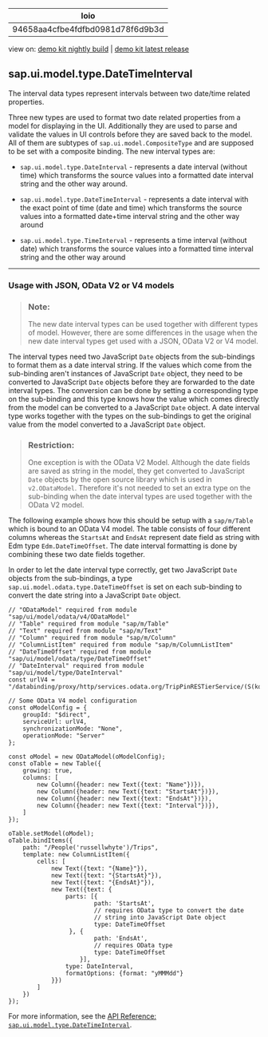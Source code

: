 <!-- loio94658aa4cfbe4fdfbd0981d78f6d9b3d -->

| loio |
| -----|
| 94658aa4cfbe4fdfbd0981d78f6d9b3d |

<div id="loio">

view on: [demo kit nightly build](https://sdk.openui5.org/nightly/#/topic/94658aa4cfbe4fdfbd0981d78f6d9b3d) | [demo kit latest release](https://sdk.openui5.org/topic/94658aa4cfbe4fdfbd0981d78f6d9b3d)</div>

## sap.ui.model.type.DateTimeInterval

The interval data types represent intervals between two date/time related properties.

Three new types are used to format two date related properties from a model for displaying in the UI. Additionally they are used to parse and validate the values in UI controls before they are saved back to the model. All of them are subtypes of `sap.ui.model.CompositeType` and are supposed to be set with a composite binding. The new interval types are:

-   `sap.ui.model.type.DateInterval` - represents a date interval \(without time\) which transforms the source values into a formatted date interval string and the other way around.

-   `sap.ui.model.type.DateTimeInterval` - represents a date interval with the exact point of time \(date and time\) which transforms the source values into a formatted date+time interval string and the other way around

-   `sap.ui.model.type.TimeInterval` - represents a time interval \(without date\) which transforms the source values into a formatted time interval string and the other way around


***

<a name="loio94658aa4cfbe4fdfbd0981d78f6d9b3d__section_vk3_114_fbb"/>

### Usage with JSON, OData V2 or V4 models

> ### Note:  
> The new date interval types can be used together with different types of model. However, there are some differences in the usage when the new date interval types get used with a JSON, OData V2 or V4 model.

The interval types need two JavaScript `Date` objects from the sub-bindings to format them as a date interval string. If the values which come from the sub-binding aren't instances of JavaScript `Date` object, they need to be converted to JavaScript `Date` objects before they are forwarded to the date interval types. The conversion can be done by setting a corresponding type on the sub-binding and this type knows how the value which comes directly from the model can be converted to a JavaScript `Date` object. A date interval type works together with the types on the sub-bindings to get the original value from the model converted to a JavaScript `Date` object.

> ### Restriction:  
> One exception is with the OData V2 Model. Although the date fields are saved as string in the model, they get converted to JavaScript `Date` objects by the open source library which is used in `v2.ODataModel`. Therefore it's not needed to set an extra type on the sub-binding when the date interval types are used together with the OData V2 model.

The following example shows how this should be setup with a `sap/m/Table` which is bound to an OData V4 model. The table consists of four different columns whereas the `StartsAt` and `EndsAt` represent date field as string with Edm type `Edm.DateTimeOffset`. The date interval formatting is done by combining these two date fields together.

In order to let the date interval type correctly, get two JavaScript `Date` objects from the sub-bindings, a type `sap.ui.model.odata.type.DateTimeOffset` is set on each sub-binding to convert the date string into a JavaScript `Date` object.

```
// "ODataModel" required from module "sap/ui/model/odata/v4/ODataModel"
// "Table" required from module "sap/m/Table"
// "Text" required from module "sap/m/Text"
// "Column" required from module "sap/m/Column"
// "ColumnListItem" required from module "sap/m/ColumnListItem"
// "DateTimeOffset" required from module "sap/ui/model/odata/type/DateTimeOffset"
// "DateInterval" required from module "sap/ui/model/type/DateInterval"
const urlV4 = "/databinding/proxy/http/services.odata.org/TripPinRESTierService/(S(kqyippfvpypubsah2zi1enbi))/";

// Some OData V4 model configuration
const oModelConfig = {
    groupId: "$direct",
    serviceUrl: urlV4,
    synchronizationMode: "None",
    operationMode: "Server"
};

const oModel = new ODataModel(oModelConfig);
const oTable = new Table({
    growing: true,
    columns: [
        new Column({header: new Text({text: "Name"})}),
        new Column({header: new Text({text: "StartsAt"})}),
        new Column({header: new Text({text: "EndsAt"})}),
        new Column({header: new Text({text: "Interval"})}),
    ]
});

oTable.setModel(oModel);
oTable.bindItems({
    path: "/People('russellwhyte')/Trips",
    template: new ColumnListItem({
        cells: [
            new Text({text: "{Name}"}),
            new Text({text: "{StartsAt}"}),
            new Text({text: "{EndsAt}"}),
            new Text({text: {
                parts: [{
                        path: 'StartsAt',
                        // requires OData type to convert the date
                        // string into JavaScript Date object
                        type: DateTimeOffset
                 }, {
                        path: 'EndsAt',
                        // requires OData type
                        type: DateTimeOffset
                    }],
                type: DateInterval,
                formatOptions: {format: "yMMMdd"}
            }})
        ]
    })
});
```

For more information, see the [API Reference: `sap.ui.model.type.DateTimeInterval`](https://sdk.openui5.org/api/sap.ui.model.type.DateTimeInterval).

